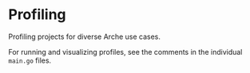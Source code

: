 # Profiling

Profiling projects for diverse Arche use cases.

For running and visualizing profiles, see the comments in the individual `main.go` files.
